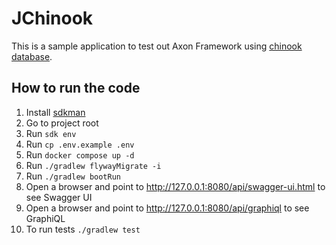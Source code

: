 # JChinook

This is a sample application to test out Axon Framework using [chinook database](https://github.com/lerocha/chinook-database).

## How to run the code

1. Install [sdkman](https://sdkman.io/)
2. Go to project root
3. Run `sdk env`
4. Run `cp .env.example .env`
5. Run `docker compose up -d`
6. Run `./gradlew flywayMigrate -i`
7. Run `./gradlew bootRun`
8. Open a browser and point to http://127.0.0.1:8080/api/swagger-ui.html to see Swagger UI
9. Open a browser and point to http://127.0.0.1:8080/api/graphiql to see GraphiQL
10. To run tests `./gradlew test`